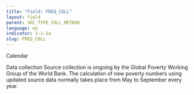 ```yaml
---
title: "Field: FREQ_COLL"
layout: field
parent: SRC_TYPE_COLL_METHOD
language: en
indicator: 1-1-1a
slug: FREQ_COLL
---
```

Calendar

Data collection
Source collection is ongoing by the Global Poverty Working Group of the World Bank. The calculation of new poverty numbers using updated source data normally takes place from May to September every year.